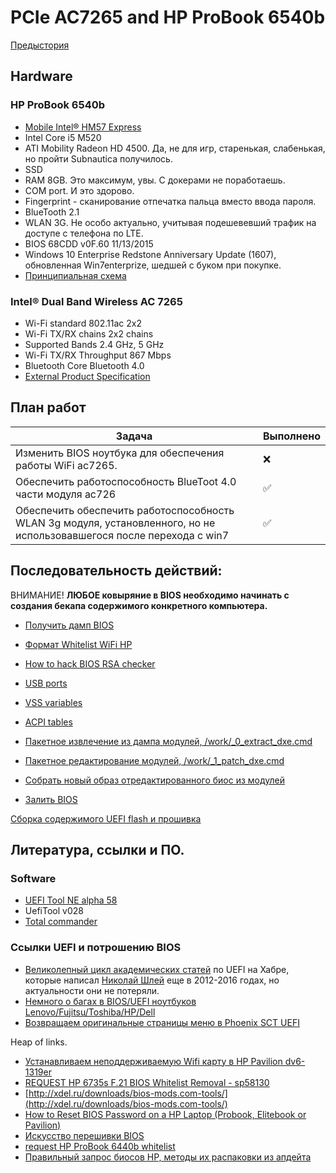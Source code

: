 # PCIe AC7265 and HP ProBook 6540b

[Предыстория](prestory.md)

## Hardware

### HP ProBook 6540b

- [Mobile Intel® HM57 Express](doc/HW/5-chipset-3400-chipset-datasheet.pdf)
- Intel Core i5 M520
- ATI Mobility Radeon HD 4500. Да, не для игр, старенькая, слабенькая, но пройти Subnautica получилось. 
- SSD
- RAM 8GB. Это максимум, увы. С докерами не поработаешь.
- COM port. И это здорово.
- Fingerprint - сканирование отпечатка пальца вместо ввода пароля.
- BlueTooth 2.1
- WLAN 3G. Не особо актуально, учитывая подешевевший трафик на доступе с телефона по LTE.
- BIOS 68CDD v0F.60 11/13/2015
- Windows 10 Enterprise Redstone Anniversary Update (1607), обновленная Win7enterprize, шедшей с буком при покупке.
- [Принципиальная схема](doc/HW/HP%20ELITEBOOK%206440b%206540b%20(Compal%20LA-4891P%20KELL00%20-%20DIOR%20DISCRETE%20)%20laptop%20schematics.pdf)


### Intel® Dual Band Wireless AC 7265 

- Wi-Fi standard 802.11ac 2x2 
- Wi-Fi TX/RX chains 2x2 chains 
- Supported Bands 2.4 GHz, 5 GHz 
- Wi-Fi TX/RX Throughput 867 Mbps 
- Bluetooth Core Bluetooth 4.0 
- [External Product Specification](doc/HW/7265NGW-UserMan-2421860.pdf)


## План работ

| Задача | Выполнено          |
| ------- | ------------------ |
| Изменить BIOS ноутбука для обеспечения работы WiFi ac7265.  | :x: |
| Обеспечить работоспособность BlueToot 4.0 части модуля ac726  | :white_check_mark:                |
| Обеспечить обеспечить работоспособность WLAN 3g модуля, установленного, но не использовавшегося после перехода с win7 | :white_check_mark: |




## Последовательность действий:

ВНИМАНИЕ! **ЛЮБОЕ ковыряние в BIOS необходимо начинать с создания бекапа содержимого конкретного компьютера.**


- [Получить дамп BIOS](get_bios_dump.md)
- [Формат Whitelist WiFi HP](whitelist_hp6540b.md)
- [How to hack BIOS RSA checker](hack_rsa.md)
- [USB ports]()
- [VSS variables](VSS_variables.md)
- [ACPI tables](acpi_in_BIOS.md)

- [Пакетное извлечение из дампа модулей, /work/_0_extract_dxe.cmd](save_bios_modules.md)
- [Пакетное редактирование модулей, /work/_1_patch_dxe.cmd](edit_bios_dump.md)

- [Собрать новый образ отредактированного биос из модулей]()
- [Залить BIOS]()

[Сборка содержимого UEFI flash и прошивка](build_bios_dump.md)

## Литература, ссылки и ПО.

### Software

- [UEFI Tool NE alpha 58](https://github.com/LongSoft/UEFITool/releases/tag/A58)
- UefiTool v028
- [Total commander](https://www.ghisler.com/)




### Ссылки UEFI и потрошению BIOS

- [Великолепный цикл академических статей](https://habr.com/ru/users/coderush/posts/page2/) по UEFI на Хабре, которые написал [Николай Шлей](https://habr.com/ru/users/CodeRush/) еще в 2012-2016 годах, но актуальности они не потеряли.
- [Немного о багах в BIOS/UEFI ноутбуков Lenovo/Fujitsu/Toshiba/HP/Dell](https://habr.com/ru/company/aladdinrd/blog/332908/)
- [Возвращаем оригинальные страницы меню в Phoenix SCT UEFI](https://habr.com/ru/post/250611/)

Heap of links.
- [Устанавливаем неподдерживаемую Wifi карту в HP Pavilion dv6-1319er](https://habr.com/ru/post/108820/)
- [ REQUEST HP 6735s F.21 BIOS Whitelist Removal - sp58130](https://www.bios-mods.com/forum/Thread-REQUEST-HP-6735s-F-21-BIOS-Whitelist-Removal-sp58130?page=2)
- [http://xdel.ru/downloads/bios-mods.com-tools/](http://xdel.ru/downloads/bios-mods.com-tools/)
- [How to Reset BIOS Password on a HP Laptop (Probook, Elitebook or Pavilion)](https://www.repairwin.com/how-to-reset-bios-password-hp-probook-elitebook-pavilion-laptop/#method-3)
- [Искусство перешивки BIOS](http://www.rom.by/Iskusstvo_pereshivki_BIOS)
- [request HP ProBook 6440b whitelist](https://www.bios-mods.com/forum/Thread-request-HP-ProBook-6440b-whitelist?page=3)
- [Правильный запрос биосов НР, методы их распаковки из апдейта](https://ascnb1.ru/forma1/viewtopic.php?f=387&t=96778)


